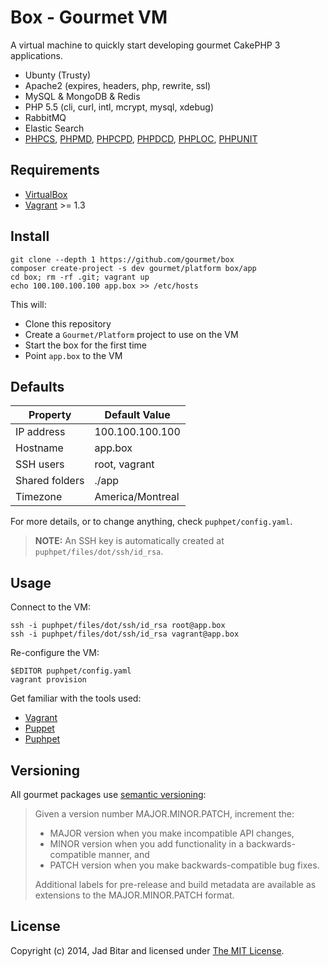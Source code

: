 # Box - Gourmet VM

A virtual machine to quickly start developing gourmet CakePHP 3 applications.

* Ubunty (Trusty)
* Apache2 (expires, headers, php, rewrite, ssl)
* MySQL & MongoDB & Redis
* PHP 5.5 (cli, curl, intl, mcrypt, mysql, xdebug)
* RabbitMQ
* Elastic Search
* [PHPCS][phpcs], [PHPMD][phpmd], [PHPCPD][phpcpd], [PHPDCD][phpdcd], [PHPLOC][phploc], [PHPUNIT][phpunit]

## Requirements

* [VirtualBox][virtualbox]
* [Vagrant][vagrant] >= 1.3

## Install

```
git clone --depth 1 https://github.com/gourmet/box
composer create-project -s dev gourmet/platform box/app
cd box; rm -rf .git; vagrant up
echo 100.100.100.100 app.box >> /etc/hosts
```

This will:

* Clone this repository
* Create a `Gourmet/Platform` project to use on the VM
* Start the box for the first time
* Point `app.box` to the VM

## Defaults

| Property       | Default Value    |
|----------------|------------------|
| IP address     | 100.100.100.100  |
| Hostname       | app.box          |
| SSH users      | root, vagrant    |
| Shared folders | ./app            |
| Timezone       | America/Montreal |

For more details, or to change anything, check `puphpet/config.yaml`.

> __NOTE:__ An SSH key is automatically created at `puphpet/files/dot/ssh/id_rsa`.

## Usage

Connect to the VM:

```
ssh -i puphpet/files/dot/ssh/id_rsa root@app.box
ssh -i puphpet/files/dot/ssh/id_rsa vagrant@app.box
```

Re-configure the VM:

```
$EDITOR puphpet/config.yaml
vagrant provision
```

Get familiar with the tools used:

* [Vagrant][vagrant]
* [Puppet][puppet]
* [Puphpet][puphpet]

## Versioning

All gourmet packages use [semantic versioning][semver]:

> Given a version number MAJOR.MINOR.PATCH, increment the:
>
> - MAJOR version when you make incompatible API changes,
> - MINOR version when you add functionality in a backwards-compatible manner, and
> - PATCH version when you make backwards-compatible bug fixes.
>
> Additional labels for pre-release and build metadata are available as extensions to the
> MAJOR.MINOR.PATCH format.

## License

Copyright (c) 2014, Jad Bitar and licensed under [The MIT License][mit].

[mit]:http://www.opensource.org/licenses/mit-license.php
[phpcs]:https://github.com/squizlabs/PHP_CodeSniffer
[phpmd]:http://phpmd.org/
[phpcpd]:https://github.com/sebastianbergmann/phpcpd
[phpdcd]:https://github.com/sebastianbergmann/phpdcd
[phploc]:http://github.com/sebastianbergmann/phploc
[phpunit]:http://phpunit.de
[puphpet]:http://puphpet.com
[puppet]:http://puppetlabs.com
[semver]:http://semver.org
[vagrant]:http://vagrantup.com
[virtualbox]:http://virtualbox.org
